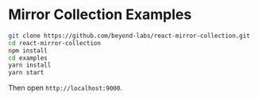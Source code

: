 Mirror Collection Examples
==========================

```sh
git clone https://github.com/beyond-labs/react-mirror-collection.git
cd react-mirror-collection
npm install
cd examples
yarn install
yarn start
```

Then open `http://localhost:9000`.
